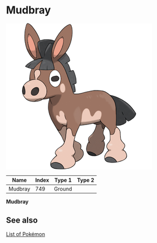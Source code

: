 # Mudbray


![Mudbray](images/749.png)

| **Name** | **Index** | **Type 1** | **Type 2** |
|----|----|----|----|
| Mudbray | 749 | Ground  |  |

**Mudbray** 

## See also

[List of Pokémon](../pokemon.md)
